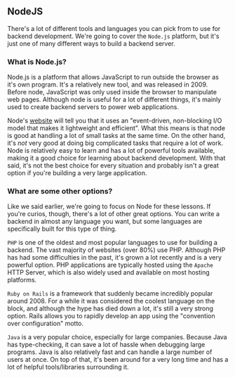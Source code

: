 ## NodeJS

There's a lot of different tools and languages you can pick from to use for backend development. We're going to cover the  `Node.js` platform, but it's just one of many different ways to build a backend server.


### What is Node.js?
Node.js is a platform that allows JavaScript to run outside the browser as it's own program. It's a relatively new tool, and was released in 2009. Before node, JavaScript was only used inside the browser to manipulate web pages. Although node is useful for a lot of different things, it's mainly used to create backend servers to power web applications.

Node's [website](https://nodejs.org/en/) will tell you that it uses an "event-driven, non-blocking I/O model that makes it lightweight and efficient". What this means is that node is good at handling a lot of small tasks at the same time. On the other hand, it's *not* very good at doing big complicated tasks that require a lot of work. Node is relatively easy to learn and has a lot of powerful tools available, making it a good choice for learning about backend development. With that said, it's not the best choice for every situation and probably isn't a great option if you're building a very large application.

### What are some other options?
Like we said earlier, we're going to focus on Node for these lessons. If you're curios, though, there's a lot of other great options. You can write a backend in almost any language you want, but some languages are specifically built for this type of thing.

`PHP` is one of the oldest and most popular languages to use for building a backend. The vast majority of websites (over 80%) use PHP. Although PHP has had some difficulties in the past, it's grown a lot recently and is a very powerful option. PHP applications are typically hosted using the `Apache` HTTP Server, which is also widely used and available on most hosting platforms.  

`Ruby on Rails` is a framework that suddenly became incredibly popular around 2008. For a while it was considered the coolest language on the block, and although the hype has died down a lot, it's still a very strong option. Rails allows you to rapidly develop an app using the "convention over configuration" motto.

`Java` is a very popular choice, especially for large companies. Because Java has type-checking, it can save a lot of hassle when debugging large programs. Java is also relatively fast and can handle a large number of users at once. On top of that, it's been around for a very long time and has a lot of helpful tools/libraries surrounding it.
